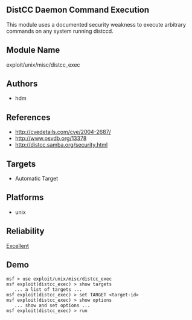 ## DistCC Daemon Command Execution

This module uses a documented security weakness to execute 
arbitrary commands on any system running distccd.


## Module Name
exploit/unix/misc/distcc_exec

## Authors
* hdm


## References
* http://cvedetails.com/cve/2004-2687/
* http://www.osvdb.org/13378
* http://distcc.samba.org/security.html



## Targets
* Automatic Target


## Platforms
* unix

## Reliability
[Excellent](https://github.com/rapid7/metasploit-framework/wiki/Exploit-Ranking)

## Demo

```
msf > use exploit/unix/misc/distcc_exec
msf exploit(distcc_exec) > show targets
   ... a list of targets ...
msf exploit(distcc_exec) > set TARGET <target-id>
msf exploit(distcc_exec) > show options
   ... show and set options ...
msf exploit(distcc_exec) > run
```
    
    